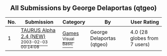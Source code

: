 ﻿<div align="center">

## All Submissions by George Delaportas \(qtgeo\)

</div>

No.  | Submission | Category | By   | User Rating
---- | ---------- | -------- | ---- | -----------
1 | [TAURUS Alpha 2\.4 \(NEW\)<br /><sup>2003-02-03 00:14:08</sup>](https://github.com/Planet-Source-Code/george-delaportas-qtgeo-taurus-alpha-2-4-new__1-39331) | [Games<br /><sup>Visual Basic</sup>](../ByCategory/games__1-38.md) | George Delaportas \(qtgeo\) | 4.0 (28 globes from 7 users)
